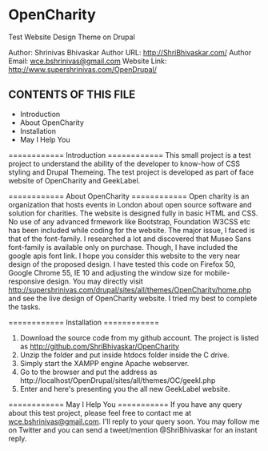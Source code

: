 # OpenCharity
Test Website Design Theme on Drupal 




Author: Shrinivas Bhivaskar
Author URL: http://ShriBhivaskar.com/
Author Email: wce.bshrinivas@gmail.com
Website Link: http://www.supershrinivas.com/OpenDrupal/

CONTENTS OF THIS FILE
---------------------

 * Introduction
 * About OpenCharity
 * Installation 
 * May I Help You


============ Introduction ============
This small project is a test project to understand the ability of the developer to know-how of CSS styling and Drupal Themeing. 
The test project is developed as part of face website of OpenCharity and GeekLabel.

============ About OpenCharity ============ 
Open charity is an organization that hosts events in London about open source software and solution for charities. The website is designed fully in basic HTML and CSS. No use of any advanced frmework like Bootstrap, Foundation W3CSS etc has been included while coding for the website. The major issue, I faced is that of the font-family. I researched a lot and discovered that Museo Sans font-family is available only on purchase. Though, I have included the google apis font link. I hope you consider this website to the very near design of the proposed design. I have tested this code on Firefox 50, Google Chrome 55, IE 10 and adjusting the window size for mobile-responsive design. You may directly visit http://supershrinivas.com/drupal/sites/all/themes/OpenCharity/home.php and see the live design of OpenCharity website. I tried my best to complete the tasks.

============ Installation ============
1. Download the source code from my github account. The project is listed as http://github.com/ShriBhivaskar/OpenCharity
2. Unzip the folder and put inside htdocs folder inside the C drive.
3. Simply start the XAMPP engine Apache webserver.
4. Go to the browser and put the address as http://localhost/OpenDrupal/sites/all/themes/OC/geekl.php
5. Enter and here's presenting you the all new GeekLabel website.


============ May I Help You ===========
If you have any query about this test project, please feel free to contact me at wce.bshrinivas@gmail.com. I'll reply to your query soon.
You may follow me on Twitter and you can send a tweet/mention @ShriBhivaskar for an instant reply.

